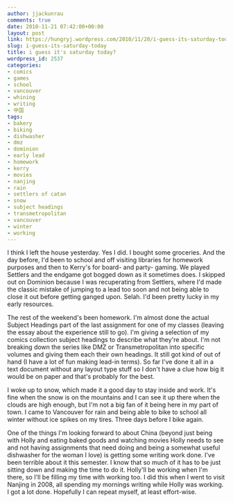 ```yaml
---
author: jjackunrau
comments: true
date: 2010-11-21 07:42:00+00:00
layout: post
link: https://hungryj.wordpress.com/2010/11/20/i-guess-its-saturday-today/
slug: i-guess-its-saturday-today
title: i guess it's saturday today?
wordpress_id: 2537
categories:
- comics
- games
- school
- vancouver
- whining
- writing
- 中国
tags:
- bakery
- biking
- dishwasher
- dmz
- dominion
- early lead
- homework
- kerry
- movies
- nanjing
- rain
- settlers of catan
- snow
- subject headings
- transmetropolitan
- vancouver
- winter
- working
---
```


I think I left the house yesterday. Yes I did. I bought some groceries. And the day before, I'd been to school and off visiting libraries for homework purposes and then to Kerry's for board- and party- gaming. We played Settlers and the endgame got bogged down as it sometimes does. I skipped out on Dominion because I was recuperating from Settlers, where I'd made the classic mistake of jumping to a lead too soon and not being able to close it out before getting ganged upon. Selah. I'd been pretty lucky in my early resources.

The rest of the weekend's been homework. I'm almost done the actual Subject Headings part of the last assignment for one of my classes (leaving the essay about the experience still to go). I'm giving a selection of my comics collection subject headings to describe what they're about. I'm not breaking down the series like DMZ or Transmetropolitan into specific volumes and giving them each their own headings. It still got kind of out of hand (I have a lot of fun making lead-in terms). So far I've done it all in a text document without any layout type stuff so I don't have a clue how big it would be on paper and that's probably for the best.

I woke up to snow, which made it a good day to stay inside and work. It's fine when the snow is on the mountains and I can see it up there when the clouds are high enough, but I'm not a big fan of it being here in my part of town. I came to Vancouver for rain and being able to bike to school all winter without ice spikes on my tires. Three days before I bike again.

One of the things I'm looking forward to about China (beyond just being with Holly and eating baked goods and watching movies Holly needs to see and not having assignments that need doing and being a somewhat useful dishwasher for the woman I love) is getting some writing work done. I've been terrible about it this semester. I know that so much of it has to be just sitting down and making the time to do it. Holly'll be working when I'm there, so I'll be filling my time with working too. I did this when I went to visit Nanjing in 2008, all spending my mornings writing while Holly was working. I got a lot done. Hopefully I can repeat myself, at least effort-wise.
